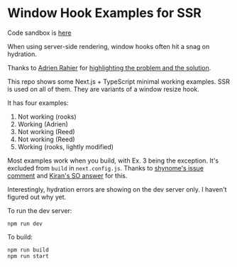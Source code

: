 # Window Hook Examples for SSR

Code sandbox is [here](https://35k2z.sse.codesandbox.io/)

When using server-side rendering, window hooks often hit a snag on hydration.

Thanks to [Adrien Rahier](https://dev.to/adrien) for [highlighting the problem and the solution](https://dev.to/adrien/creating-a-custom-react-hook-to-get-the-window-s-dimensions-in-next-js-135k).

This repo shows some Next.js + TypeScript minimal working examples.
SSR is used on all of them. They are variants of a window resize hook.

It has four examples:
1. Not working (rooks)
2. Working (Adrien)
3. Not working (Reed)
4. Not working (Reed)
5. Working (rooks, lightly modified)

Most examples work when you build, with Ex. 3 being the exception. It's excluded from `build` in `next.config.js`.
Thanks to [shynome's issue comment](https://github.com/vercel/next.js/issues/8454#issuecomment-560432659) and [Kiran's SO answer](https://stackoverflow.com/questions/66872816/temporary-disable-next-js-pages-on-build) for this.

Interestingly, hydration errors are showing on the dev server only. I haven't figured out why yet.

To run the dev server:
```
npm run dev
```

To build:
```
npm run build
npm run start
```

